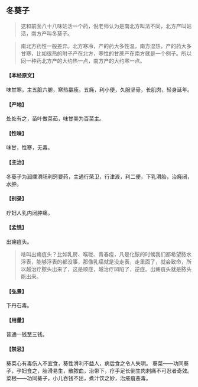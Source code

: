 ## 冬葵子

> 这和前面八十八味姑活一个药，倪老师认为是南北方叫法不同，北方产叫姑活，南方产叫冬葵子。

> 南北方药性一般差异。北方寒冷，产的药大多性温，南方湿热，产的药大多甘寒，比如很热的附子产在北方，寒性的甘蔗产在南方就是一个例子。所以同一种药北方产的大约热一点，南方产的大约寒一点。

#### 【本经原文】
味甘寒，主五脏六腑，寒热羸瘦。五癃，利小便，久服坚骨，长肌肉，轻身延年。
#### 【产地】
处处有之，苗叶做菜茹，味甘美为百菜主。
#### 【性味】
味甘，性寒，无毒。
#### 【主治】
冬葵子为润燥滑肠利窍要药，主通行荣卫，行津液，利二便，下乳滑胎，治癃闭，水肿。
#### 【别录】
疗妇人乳内闭肿痛。
#### 【孟铣】
出痈疽头。

> 啥叫出痈疽头？比如乳房、喉咙、青春痘，凡是化脓的时候我们都希望脓水浮表，能够浮表的都没事，那像乳癌就是没走表，走里面了，就会致命，所以越治疗脓头出来了，这是顺症，越治疗凹陷了，逆症。出痈疽头就是脓头能出来。

#### 【弘景】
下丹石毒。
#### 【用量】
普通一钱至三钱。
#### 【禁忌】
葵菜心有毒伤人不宜食，葵性滑利不益人，病后食之令人失明。
葵菜——功同葵子，孕妇食之，胎滑易生，散脓血，治带下，疗手足长倒生肉刺痛不可忍者奇效。
菜根——功同葵子，小儿吞钱不出，煮汁饮之妙，治疮疽恶毒。